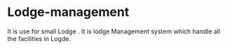 # Lodge-management
It is use for small Lodge . It is lodge Management system which handle all the facilities in Logde. 
